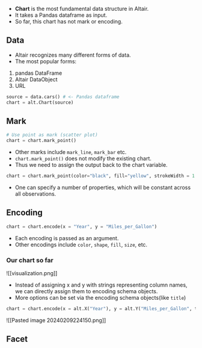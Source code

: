 ---
---

- **Chart** is the most fundamental data structure in Altair.
- It takes a Pandas dataframe as input.
- So far, this chart has not mark or encoding.

## Data

- Altair recognizes many different forms of data. 
- The most popular forms:
 1. pandas DataFrame
 2. Altair DataObject
 3. URL

```Python
source = data.cars() # <- Pandas dataframe
chart = alt.Chart(source)
```
## Mark

``` Python
# Use point as mark (scatter plot)
chart = chart.mark_point()
```
- Other marks include `mark_line`, `mark_bar` etc.
- `chart.mark_point()` does not modify the existing chart.
- Thus we need to assign the output back to the chart variable.

```Python
chart = chart.mark_point(color="black", fill="yellow", strokeWidth = 1.5)
```

- One can specify a number of properties, which will be constant across all observations.

## Encoding

```Python
chart = chart.encode(x = "Year", y = "Miles_per_Gallon")
```

- Each encoding is passed as an argument.
- Other encodings include `color`, `shape`, `fill`, `size`, etc.

### Our chart so far


![[visualization.png]]

- Instead of assigning x and y with strings representing column names, we can directly assign them to encoding schema objects.
- More options can be set via the encoding schema objects(like `title`)

```Python
chart = chart.encode(x = alt.X("Year"), y = alt.Y("Miles_per_Gallon", title = "Fuel Economy"), color = "Origin")
```

![[Pasted image 20240209224150.png]]

## Facet

